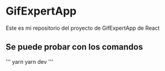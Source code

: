# GifExpertApp

Este es mi repositorio del proyecto de GifExpertApp de React 

## Se puede probar con los comandos 
'''
yarn 
yarn dev
'''